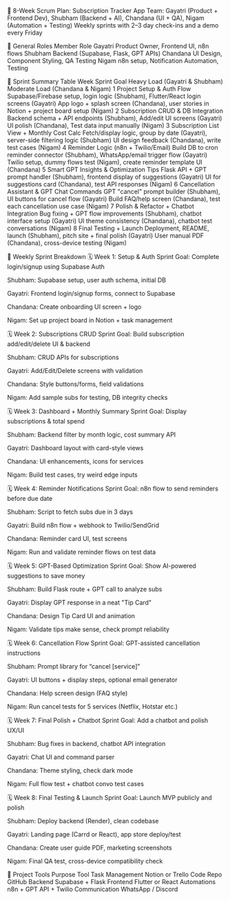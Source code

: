 📅 8-Week Scrum Plan: Subscription Tracker App
Team: Gayatri (Product + Frontend Dev), Shubham (Backend + AI), Chandana (UI + QA), Nigam (Automation + Testing)
Weekly sprints with 2–3 day check-ins and a demo every Friday

🔄 General Roles
Member	Role
Gayatri	Product Owner, Frontend UI, n8n flows
Shubham	Backend (Supabase, Flask, GPT APIs)
Chandana	UI Design, Component Styling, QA Testing
Nigam	n8n setup, Notification Automation, Testing

🧭 Sprint Summary Table
Week	Sprint Goal	Heavy Load (Gayatri & Shubham)	Moderate Load (Chandana & Nigam)
1	Project Setup & Auth Flow	Supabase/Firebase setup, login logic (Shubham), Flutter/React login screens (Gayatri)	App logo + splash screen (Chandana), user stories in Notion + project board setup (Nigam)
2	Subscription CRUD & DB Integration	Backend schema + API endpoints (Shubham), Add/edit UI screens (Gayatri)	UI polish (Chandana), Test data input manually (Nigam)
3	Subscription List View + Monthly Cost Calc	Fetch/display logic, group by date (Gayatri), server-side filtering logic (Shubham)	UI design feedback (Chandana), write test cases (Nigam)
4	Reminder Logic (n8n + Twilio/Email)	Build DB to cron reminder connector (Shubham), WhatsApp/email trigger flow (Gayatri)	Twilio setup, dummy flows test (Nigam), create reminder template UI (Chandana)
5	Smart GPT Insights & Optimization Tips	Flask API + GPT prompt handler (Shubham), frontend display of suggestions (Gayatri)	UI for suggestions card (Chandana), test API responses (Nigam)
6	Cancellation Assistant & GPT Chat Commands	GPT "cancel" prompt builder (Shubham), UI buttons for cancel flow (Gayatri)	Build FAQ/help screen (Chandana), test each cancellation use case (Nigam)
7	Polish & Refactor + Chatbot Integration	Bug fixing + GPT flow improvements (Shubham), chatbot interface setup (Gayatri)	UI theme consistency (Chandana), chatbot test conversations (Nigam)
8	Final Testing + Launch	Deployment, README, launch (Shubham), pitch site + final polish (Gayatri)	User manual PDF (Chandana), cross-device testing (Nigam)

🧱 Weekly Sprint Breakdown
🗓️ Week 1: Setup & Auth
Sprint Goal: Complete login/signup using Supabase Auth

Shubham: Supabase setup, user auth schema, initial DB

Gayatri: Frontend login/signup forms, connect to Supabase

Chandana: Create onboarding UI screen + logo

Nigam: Set up project board in Notion + task management

🗓️ Week 2: Subscriptions CRUD
Sprint Goal: Build subscription add/edit/delete UI & backend

Shubham: CRUD APIs for subscriptions

Gayatri: Add/Edit/Delete screens with validation

Chandana: Style buttons/forms, field validations

Nigam: Add sample subs for testing, DB integrity checks

🗓️ Week 3: Dashboard + Monthly Summary
Sprint Goal: Display subscriptions & total spend

Shubham: Backend filter by month logic, cost summary API

Gayatri: Dashboard layout with card-style views

Chandana: UI enhancements, icons for services

Nigam: Build test cases, try weird edge inputs

🗓️ Week 4: Reminder Notifications
Sprint Goal: n8n flow to send reminders before due date

Shubham: Script to fetch subs due in 3 days

Gayatri: Build n8n flow + webhook to Twilio/SendGrid

Chandana: Reminder card UI, test screens

Nigam: Run and validate reminder flows on test data

🗓️ Week 5: GPT-Based Optimization
Sprint Goal: Show AI-powered suggestions to save money

Shubham: Build Flask route + GPT call to analyze subs

Gayatri: Display GPT response in a neat "Tip Card"

Chandana: Design Tip Card UI and animation

Nigam: Validate tips make sense, check prompt reliability

🗓️ Week 6: Cancellation Flow
Sprint Goal: GPT-assisted cancellation instructions

Shubham: Prompt library for “cancel [service]”

Gayatri: UI buttons + display steps, optional email generator

Chandana: Help screen design (FAQ style)

Nigam: Run cancel tests for 5 services (Netflix, Hotstar etc.)

🗓️ Week 7: Final Polish + Chatbot
Sprint Goal: Add a chatbot and polish UX/UI

Shubham: Bug fixes in backend, chatbot API integration

Gayatri: Chat UI and command parser

Chandana: Theme styling, check dark mode

Nigam: Full flow test + chatbot convo test cases

🗓️ Week 8: Final Testing & Launch
Sprint Goal: Launch MVP publicly and polish

Shubham: Deploy backend (Render), clean codebase

Gayatri: Landing page (Carrd or React), app store deploy/test

Chandana: Create user guide PDF, marketing screenshots

Nigam: Final QA test, cross-device compatibility check

📂 Project Tools
Purpose	Tool
Task Management	Notion or Trello
Code Repo	GitHub
Backend	Supabase + Flask
Frontend	Flutter or React
Automations	n8n + GPT API + Twilio
Communication	WhatsApp / Discord
